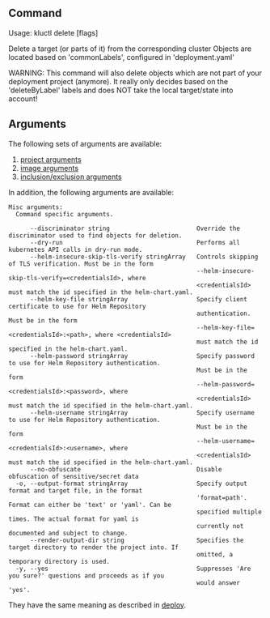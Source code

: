 <!-- This comment is uncommented when auto-synced to www-kluctl.io

---
title: "delete"
linkTitle: "delete"
weight: 10
description: >
    delete command
---
-->

## Command
<!-- BEGIN SECTION "delete" "Usage" false -->
Usage: kluctl delete [flags]

Delete a target (or parts of it) from the corresponding cluster
Objects are located based on 'commonLabels', configured in 'deployment.yaml'

WARNING: This command will also delete objects which are not part of your deployment
project (anymore). It really only decides based on the 'deleteByLabel' labels and does NOT
take the local target/state into account!

<!-- END SECTION -->

## Arguments
The following sets of arguments are available:
1. [project arguments](./common-arguments.md#project-arguments)
1. [image arguments](./common-arguments.md#image-arguments)
1. [inclusion/exclusion arguments](./common-arguments.md#inclusionexclusion-arguments)

In addition, the following arguments are available:
<!-- BEGIN SECTION "delete" "Misc arguments" true -->
```
Misc arguments:
  Command specific arguments.

      --discriminator string                        Override the discriminator used to find objects for deletion.
      --dry-run                                     Performs all kubernetes API calls in dry-run mode.
      --helm-insecure-skip-tls-verify stringArray   Controls skipping of TLS verification. Must be in the form
                                                    --helm-insecure-skip-tls-verify=<credentialsId>, where
                                                    <credentialsId> must match the id specified in the helm-chart.yaml.
      --helm-key-file stringArray                   Specify client certificate to use for Helm Repository
                                                    authentication. Must be in the form
                                                    --helm-key-file=<credentialsId>:<path>, where <credentialsId>
                                                    must match the id specified in the helm-chart.yaml.
      --helm-password stringArray                   Specify password to use for Helm Repository authentication.
                                                    Must be in the form
                                                    --helm-password=<credentialsId>:<password>, where
                                                    <credentialsId> must match the id specified in the helm-chart.yaml.
      --helm-username stringArray                   Specify username to use for Helm Repository authentication.
                                                    Must be in the form
                                                    --helm-username=<credentialsId>:<username>, where
                                                    <credentialsId> must match the id specified in the helm-chart.yaml.
      --no-obfuscate                                Disable obfuscation of sensitive/secret data
  -o, --output-format stringArray                   Specify output format and target file, in the format
                                                    'format=path'. Format can either be 'text' or 'yaml'. Can be
                                                    specified multiple times. The actual format for yaml is
                                                    currently not documented and subject to change.
      --render-output-dir string                    Specifies the target directory to render the project into. If
                                                    omitted, a temporary directory is used.
  -y, --yes                                         Suppresses 'Are you sure?' questions and proceeds as if you
                                                    would answer 'yes'.

```
<!-- END SECTION -->

They have the same meaning as described in [deploy](./deploy.md).
